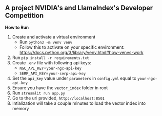 ## A project NVIDIA's and LlamaIndex's Developer Competition

**How to Run**

1. Create and activate a virtual environment
   - Run `python3 -m venv venv`
   - Follow this to activate on your specific environment: https://docs.python.org/3/library/venv.html#how-venvs-work
1. Run `pip install -r requirements.txt`
2. Create `.env` file with following api keys:
   - `NGC_API_KEY`=`your-ngc-api-key`
   - `SERP_API_KEY`=`your-serp-api-key`
3. Set the `api_key` value under `parameters` in `config.yml` equal to `your-ngc-api-key`
4. Ensure you have the `vector_index` folder in root
5. Run `streamlit run app.py`
6. Go to the url provided, `http://localhost:8501`
7. Intialization will take a couple minutes to load the vector index into memory
